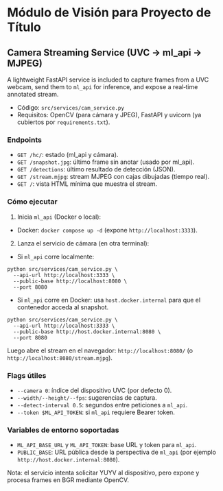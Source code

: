 # Módulo de Visión para Proyecto de Título

## Camera Streaming Service (UVC → ml_api → MJPEG)

A lightweight FastAPI service is included to capture frames from a UVC webcam, send them to `ml_api` for inference, and expose a real‑time annotated stream.

- Código: `src/services/cam_service.py`
- Requisitos: OpenCV (para cámara y JPEG), FastAPI y uvicorn (ya cubiertos por `requirements.txt`).

### Endpoints
- `GET /hc/`: estado (ml_api y cámara).
- `GET /snapshot.jpg`: último frame sin anotar (usado por ml_api).
- `GET /detections`: último resultado de detección (JSON).
- `GET /stream.mjpg`: stream MJPEG con cajas dibujadas (tiempo real).
- `GET /`: vista HTML mínima que muestra el stream.

### Cómo ejecutar
1) Inicia `ml_api` (Docker o local):
- Docker: `docker compose up -d` (expone `http://localhost:3333`).

2) Lanza el servicio de cámara (en otra terminal):

- Si `ml_api` corre localmente:
```
python src/services/cam_service.py \
  --api-url http://localhost:3333 \
  --public-base http://localhost:8080 \
  --port 8080
```

- Si `ml_api` corre en Docker: usa `host.docker.internal` para que el contenedor acceda al snapshot.
```
python src/services/cam_service.py \
  --api-url http://localhost:3333 \
  --public-base http://host.docker.internal:8080 \
  --port 8080
```

Luego abre el stream en el navegador: `http://localhost:8080/` (o `http://localhost:8080/stream.mjpg`).

### Flags útiles
- `--camera 0`: índice del dispositivo UVC (por defecto 0).
- `--width/--height/--fps`: sugerencias de captura.
- `--detect-interval 0.5`: segundos entre peticiones a `ml_api`.
- `--token $ML_API_TOKEN`: si `ml_api` requiere Bearer token.

### Variables de entorno soportadas
- `ML_API_BASE_URL` y `ML_API_TOKEN`: base URL y token para `ml_api`.
- `PUBLIC_BASE`: URL pública desde la perspectiva de `ml_api` (por ejemplo `http://host.docker.internal:8080`).

Nota: el servicio intenta solicitar YUYV al dispositivo, pero expone y procesa frames en BGR mediante OpenCV.
